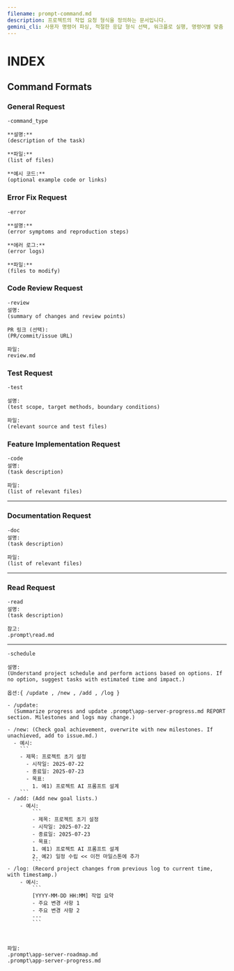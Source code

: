 ```yaml
---
filename: prompt-command.md
description: 프로젝트의 작업 요청 형식을 정의하는 문서입니다.
gemini_cli: 사용자 명령어 파싱, 적절한 응답 형식 선택, 워크플로 실행, 명령어별 맞춤 처리
---
```


# INDEX

## Command Formats

### General Request

```
-command_type

**설명:**
(description of the task)

**파일:**
(list of files)

**예시 코드:**
(optional example code or links)

```

### Error Fix Request

```
-error

**설명:**
(error symptoms and reproduction steps)

**에러 로그:**
(error logs)

**파일:**
(files to modify)

```

### Code Review Request

```
-review
설명:
(summary of changes and review points)

PR 링크 (선택):
(PR/commit/issue URL)

파일:
review.md

```
### Test Request

```
-test

설명:
(test scope, target methods, boundary conditions)

파일:
(relevant source and test files)

```

### Feature Implementation Request

```
-code
설명:
(task description)

파일:
(list of relevant files)
```


---


### Documentation Request

```
-doc
설명:
(task description)

파일:
(list of relevant files)
```

---

### Read Request

```
-read
설명: 
(task description)

참고:
.prompt\read.md

```

---

```
-schedule 
 
설명:
(Understand project schedule and perform actions based on options. If no option, suggest tasks with estimated time and impact.)

옵션:{ /update , /new , /add , /log }

- /update: 
  (Summarize progress and update .prompt\app-server-progress.md REPORT section. Milestones and logs may change.)
  
- /new: (Check goal achievement, overwrite with new milestones. If unachieved, add to issue.md.)
  - 예시: 
    ```
    - 제목: 프로젝트 초기 설정
      - 시작일: 2025-07-22
      - 종료일: 2025-07-23
      - 목표: 
        1. 예1) 프로젝트 AI 프롬프트 설계            
    ```
- /add: (Add new goal lists.)
    - 예시: 
        ```
        - 제목: 프로젝트 초기 설정
        - 시작일: 2025-07-22
        - 종료일: 2025-07-23
        - 목표: 
        1. 예1) 프로젝트 AI 프롬프트 설계  
        2. 예2) 일정 수립 << 이전 마일스톤에 추가
        ```
- /log: (Record project changes from previous log to current time, with timestamp.)
    - 예시:
        ```
        [YYYY-MM-DD HH:MM] 작업 요약
        - 주요 변경 사항 1
        - 주요 변경 사항 2
        ---
        ```



파일:
.prompt\app-server-roadmap.md
.prompt\app-server-progress.md

```




```





